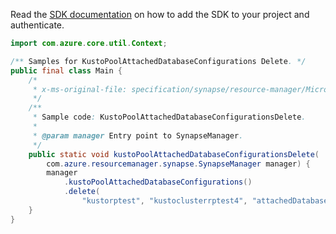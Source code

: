 Read the [SDK documentation](https://github.com/Azure/azure-sdk-for-java/blob/azure-resourcemanager-synapse_1.0.0-beta.3/sdk/synapse/azure-resourcemanager-synapse/README.md) on how to add the SDK to your project and authenticate.

```java
import com.azure.core.util.Context;

/** Samples for KustoPoolAttachedDatabaseConfigurations Delete. */
public final class Main {
    /*
     * x-ms-original-file: specification/synapse/resource-manager/Microsoft.Synapse/preview/2021-06-01-preview/examples/KustoPoolAttachedDatabaseConfigurationsDelete.json
     */
    /**
     * Sample code: KustoPoolAttachedDatabaseConfigurationsDelete.
     *
     * @param manager Entry point to SynapseManager.
     */
    public static void kustoPoolAttachedDatabaseConfigurationsDelete(
        com.azure.resourcemanager.synapse.SynapseManager manager) {
        manager
            .kustoPoolAttachedDatabaseConfigurations()
            .delete(
                "kustorptest", "kustoclusterrptest4", "attachedDatabaseConfigurations1", "kustorptest", Context.NONE);
    }
}
```
